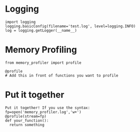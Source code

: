 

# Logging
```
import logging
logging.basicConfig(filename='test.log', level=logging.INFO)
log = logging.getLogger(__name__)
```

# Memory Profiling
```
from memory_profiler import profile

@profile
# Add this in front of functions you want to profile
```

# Put it together
```
Put it together! If you use the syntax:
fp=open('memory_profiler.log','w+')
@profile(stream=fp)
def your_function():
  return something
```
